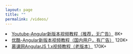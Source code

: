 ```yaml
---
layout: page
title: ""
permalink: /videos/
---
```


<div class="list-group">
    <li class="list-group-item justify-content-between list-group-item-success">
        <a href="https://www.youtube.com/playlist?list=PLbhC27Bf6WlnJReRfmuH5FCrWLXYwrFtO" target="_blank">Youtube-Angular新版本视频教程（推荐，无广告）</a>
        <span class="badge badge-default badge-pill">8K+</span>
    </li>
    <li class="list-group-item justify-content-between">
        <a href="http://id.tudou.com/damoqiongqiu" target="_blank">优酷-Angular新版本视频教程（国内用户，有广告）</a>
        <span class="badge badge-default badge-pill">120K+</span>
    </li>
    <li class="list-group-item justify-content-between">
        <a href="http://www.imooc.com/learn/156" target="_blank">慕课网AngularJS 1.x视频教程（老版本）</a>
        <span class="badge badge-default badge-pill">170K+</span>
    </li>
</div>